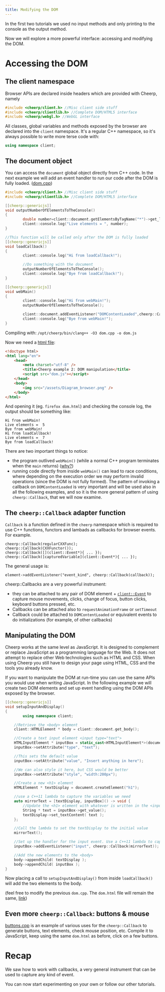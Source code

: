 ```yaml
---
title: Modifying the DOM
---
```


In the first two tutorials we used no input methods and only printing to the console as the output method.

Now we will explore a more powerful interface: accessing and modifying the DOM.

# Accessing the DOM

## The client namespace

Browser APIs are declared inside headers which are provided with Cheerp, namely

```cpp
#include <cheerp/client.h> //Misc client side stuff
#include <cheerp/clientlib.h> //Complete DOM/HTML5 interface
#include <cheerp/webgl.h> //WebGL interface
```

All classes, global variables and methods exposed by the browser are declared into the `client` namespace. It's a regular C++ namespace, so it's always possible to write more terse code with:

```cpp
using namespace client;
```

## The document object

You can access the `document` global object directly from C++ code. In the next example we will add an event handler to run our code after the DOM is fully loaded. ([dom.cpp](/cheerp/tutorials/dom_access/dom.cpp))

```cpp
#include <cheerp/client.h> //Misc client side stuff
#include <cheerp/clientlib.h> //Complete DOM/HTML5 interface

[[cheerp::genericjs]]
void outputNumberOfElementsToTheConsole()
{
        double number=client::document.getElementsByTagName("*")->get_length();
        client::console.log("Live elements = ", number);
}

//This function will be called only after the DOM is fully loaded
[[cheerp::genericjs]]
void loadCallback()
{
        client::console.log("Hi from loadCallback!");

        //Do something with the document
        outputNumberOfElementsToTheConsole();
        client::console.log("Bye from loadCallback!");
}

[[cheerp::genericjs]]
void webMain()
{
        client::console.log("Hi from webMain!");
        outputNumberOfElementsToTheConsole();

        client::document.addEventListener("DOMContentLoaded",cheerp::Callback(loadCallback));
        client::console.log("Bye from webMain!");
}

```

Compiling with:
`/opt/cheerp/bin/clang++ -O3 dom.cpp -o dom.js`

Now we need a [html file](/cheerp/tutorials/dom_access/dom.html):

```html
<!doctype html>
<html lang="en">
	<head>
		<meta charset="utf-8" />
		<title>Cheerp example 2: DOM manipulation</title>
		<script src="dom.js"></script>
	</head>
	<body>
		<img src="/assets/Diagram_browser.png" />
	</body>
</html>
```

And opening it (eg. `firefox dom.html`) and checking the console log, the output should be something like:

```
Hi from webMain!
Live elements =  5
Bye from webMain!
Hi from loadCallback!
Live elements =  7
Bye from loadCallback!
```

There are two important things to notice:

- the program outlived `webMain()` (while a normal C++ program terminates when the `main` returns) ([why?](/cheerp/core-concepts#the-webmain-entry-point))
- running code directly from inside `webMain()` can lead to race conditions, where depending on the execution order we may perform invalid operations (since the DOM is not fully formed). The pattern of invoking a callback on `DOMContentLoaded` is very important and will be used also in all the following examples, and so it is the more general pattern of using `cheerp::Callback`, that we will now examine.

## The `cheerp::Callback` adapter function

`Callback` is a function defined in the `cheerp` namespace which is required to use C++ functions, functors and lambads as callbacks for browser events. For example.

```
cheerp::Callback(regularCXXFunc);
cheerp::Callback(CXXFunctor());
cheerp::Callback([](client::Event*){ ... });
cheerp::Callback([capturedVariable](client::Event*){ ... });
```

The general usage is:

```
element->addEventListener("event_kind", cheerp::Callback(callback));
```

cheerp::Callbacks are a very powerful instrument:

- they can be attached to any pair of DOM element + [`client::Event`](https://developer.mozilla.org/en-US/docs/Web/Events) to capture mouse movements, clicks, change of focus, button clicks, keyboard buttons pressed, etc.
- Callbacks can be attached also to `requestAnimationFrame` or `setTimeout`
- Callback could be attached to `DOMContentLoaded` or equivalent events to do initializations (for example, of other callbacks)

## Manipulating the DOM

Cheerp works at the same level as JavaScript. It is designed to complement or replace JavaScript as a programming language for the Web. It does not attempt to replace other Web technologies such as HTML and CSS. When using Cheerp you still have to design your page using HTML, CSS and the tools you already know.

If you want to manipulate the DOM at run-time you can use the same APIs you would use when writing JavaScript. In the following example we will create two DOM elements and set up event handling using the DOM APIs exposed by the browser.

```cpp
[[cheerp::genericjs]]
void setupInputAndDisplay()
{
        using namespace client;

	//Retrieve the <body> element
	client::HTMLElement * body = client::document.get_body();

	//Create a text input element <input type="text">
	HTMLInputElement * inputBox = static_cast<HTMLInputElement*>(document.createElement("input") );
	inputBox->setAttribute("type", "text");

	//This sets the default value
	inputBox->setAttribute("value", "Insert anything in here");

	//We can also style it here, but CSS would be better
	inputBox->setAttribute("style", "width:200px");

	//Create a new <h1> element
	HTMLElement * textDisplay = document.createElement("h1");

	//use a C++11 lambda to capture the variables we need
	auto mirrorText = [textDisplay, inputBox]() -> void {
		//Update the <h1> element with whatever is written in the <input> element
		String * text = inputBox->get_value();
		textDisplay->set_textContent( text );
	};

	//Call the lambda to set the textDisplay to the initial value
	mirrorText();

	//Set up the handler for the input event. Use a C++11 lambda to capture the variables we need
	inputBox->addEventListener("input", cheerp::Callback(mirrorText));

	//Add the new elements to the <body>
	body->appendChild( textDisplay );
	body->appendChild( inputBox );
}
```

Now placing a call to `setupInputAndDisplay()` from inside `loadCallback()` will add the two elements to the body.

(feel free to modify the previous `dom.cpp`. The `dom.html` file will remain the same, [link](/cheerp/tutorials/dom_manipulation/dom.cpp))

## Even more `cheerp::Callback`: buttons & mouse

[buttons.cpp](/cheerp/tutorials/dom_buttons/buttons.cpp) is an example of various uses for the `cheerp::Callback` to generate buttons, text elements, check mouse position, etc. Compile it to JavaScript, keep using the same `dom.html` as before, click on a few buttons.

# Recap

We saw how to work with callbacks, a very general instrument that can be used to capture any kind of event.

You can now start experimenting on your own or follow our other tutorials.
